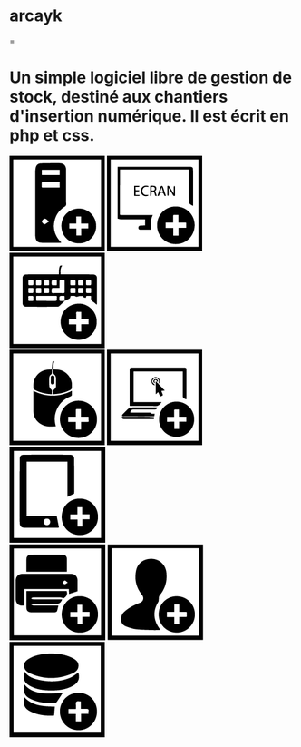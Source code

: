 # arcayk
=


 Un simple logiciel libre de gestion de stock, destiné aux chantiers d'insertion numérique. Il est écrit en php et css.
 ==
 

![img](https://github.com/N0r3f/arcayk/blob/main/doc/img/uc.png) 
![img](https://github.com/N0r3f/arcayk/blob/main/doc/img/screen.png)
![img](https://github.com/N0r3f/arcayk/blob/main/doc/img/keyboard.png)  
![img](https://github.com/N0r3f/arcayk/blob/main/doc/img/mouse.png)
![img](https://github.com/N0r3f/arcayk/blob/main/doc/img/laptop.png)
![img](https://github.com/N0r3f/arcayk/blob/main/doc/img/tablet.png)  
![img](https://github.com/N0r3f/arcayk/blob/main/doc/img/print.png)
![img](https://github.com/N0r3f/arcayk/blob/main/doc/img/adh.png)
![img](https://github.com/N0r3f/arcayk/blob/main/doc/img/crud.png)


